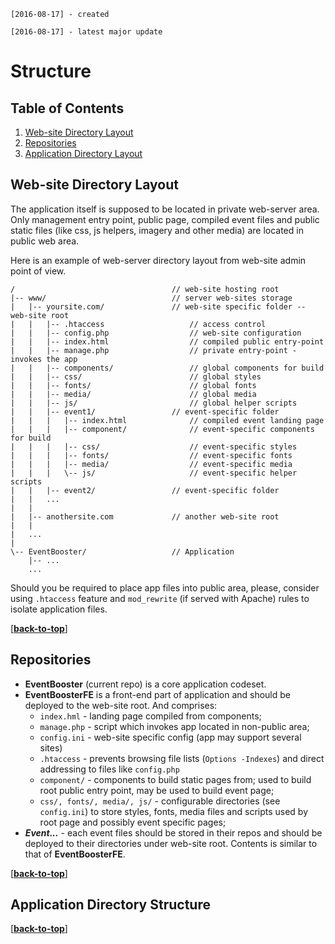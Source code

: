 `[2016-08-17] - created`

`[2016-08-17] - latest major update`

# Structure

## Table of Contents
 1. [Web-site Directory Layout](#web-site-directory-layout)
 1. [Repositories](#repositories)
 1. [Application Directory Layout](#application-directory-layout)

## Web-site Directory Layout

The application itself is supposed to be located in private web-server area.
Only management entry point, public page, compiled event files and public 
static files (like css, js helpers, imagery and other media) are located in
public web area.

Here is an example of web-server directory layout from web-site admin point 
of view.
 
```
/                                   // web-site hosting root
|-- www/                            // server web-sites storage
|   |-- yoursite.com/               // web-site specific folder -- web-site root
|   |   |-- .htaccess                   // access control
|   |   |-- config.php                  // web-site configuration
|   |   |-- index.html                  // compiled public entry-point
|   |   |-- manage.php                  // private entry-point - invokes the app
|   |   |-- components/                 // global components for build
|   |   |-- css/                        // global styles
|   |   |-- fonts/                      // global fonts
|   |   |-- media/                      // global media
|   |   |-- js/                         // global helper scripts
|   |   |-- event1/                 // event-specific folder
|   |   |   |-- index.html              // compiled event landing page
|   |   |   |-- component/              // event-specific components for build
|   |   |   |-- css/                    // event-specific styles
|   |   |   |-- fonts/                  // event-specific fonts
|   |   |   |-- media/                  // event-specific media
|   |   |   \-- js/                     // event-specific helper scripts
|   |   |-- event2/                 // event-specific folder
|   |   ...
|   |
|   |-- anothersite.com             // another web-site root
|   |
|   ...
|
\-- EventBooster/                   // Application
    |-- ...
    ...
```

Should you be required to place app files into public area, please, consider
using `.htaccess` feature and `mod_rewrite` (if served with Apache) rules to
isolate application files.

[**[back-to-top](#table-of-contents)**]

## Repositories

* **EventBooster** (current repo) is a core application codeset.
* **EventBoosterFE** is a front-end part of application and should be deployed
  to the web-site root. And comprises:
  - `index.hml` - landing page compiled from components;
  - `manage.php` - script which invokes app located in non-public area;
  - `config.ini` - web-site specific config (app may support several sites)
  - `.htaccess` - prevents browsing file lists (`Options -Indexes`) and direct
    addressing to files like `config.php`
  - `component/` - components to build static pages from; used to build root public
    entry point, may be used to build event page;
  - `css/, fonts/, media/, js/` - configurable directories (see `config.ini`) to store
    styles, fonts, media files and scripts used by root page and possibly event specific
    pages;
* **_Event..._** - each event files should be stored in their repos and should be deployed
  to their directories under web-site root. Contents is similar to that 
  of **EventBoosterFE**.

[**[back-to-top](#table-of-contents)**]

## Application Directory Structure



[**[back-to-top](#table-of-contents)**]

